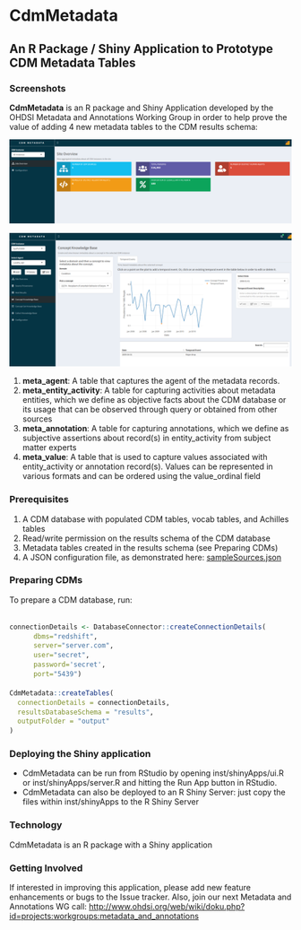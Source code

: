# CdmMetadata

## An R Package / Shiny Application to Prototype CDM Metadata Tables

### Screenshots

**CdmMetadata** is an R package and Shiny Application developed by the OHDSI Metadata and Annotations Working Group in order to help prove the value of adding 4 new metadata tables to the CDM results schema:

![Site Overview: See aggregated metadata for all CDM instances in a site](extras/siteOverview.png?raw=true "Site Overview")

![Concept Knowledge Base: Create and view metadata about a concept within a CDM instance](extras/conceptKb.png?raw=true "Concept Knowledge Base")

1. **meta_agent**: A table that captures the agent of the metadata records.
2. **meta_entity_activity**: A table for capturing activities about metadata entities, which we define as objective facts about the CDM database or its usage that can be observed through query or obtained from other sources
3. **meta_annotation**: A table for capturing annotations, which we define as subjective assertions about record(s) in entity_activity from subject matter experts
4. **meta_value**: A table that is used to capture values associated with entity_activity or annotation record(s). Values can be represented in various formats and can be ordered using the value_ordinal field


###  Prerequisites

1. A CDM database with populated CDM tables, vocab tables, and Achilles tables
2. Read/write permission on the results schema of the CDM database
3. Metadata tables created in the results schema (see Preparing CDMs)
4. A JSON configuration file, as demonstrated here: [sampleSources.json](extras/sampleSources.json)


### Preparing CDMs

To prepare a CDM database, run:

```r

connectionDetails <- DatabaseConnector::createConnectionDetails(
      dbms="redshift", 
      server="server.com", 
      user="secret", 
      password='secret', 
      port="5439")

CdmMetadata::createTables(
  connectionDetails = connectionDetails, 
  resultsDatabaseSchema = "results", 
  outputFolder = "output"
)
```



### Deploying the Shiny application

* CdmMetadata can be run from RStudio by opening inst/shinyApps/ui.R or inst/shinyApps/server.R and hitting the Run App button in RStudio.
* CdmMetadata can also be deployed to an R Shiny Server: just copy the files within inst/shinyApps to the R Shiny Server


### Technology

CdmMetadata is an R package with a Shiny application

### Getting Involved

If interested in improving this application, please add new feature enhancements or bugs to the Issue tracker. Also, join our next Metadata and Annotations WG call: http://www.ohdsi.org/web/wiki/doku.php?id=projects:workgroups:metadata_and_annotations

